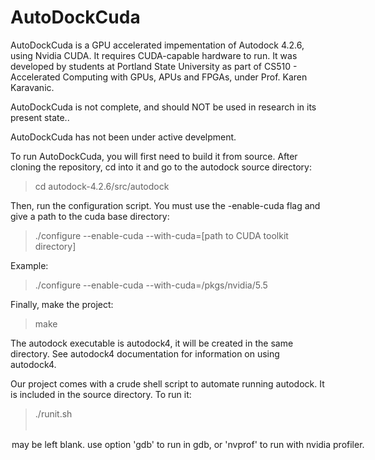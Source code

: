# AutoDockCuda

AutoDockCuda is a GPU accelerated impementation of Autodock 4.2.6, using Nvidia CUDA. It requires CUDA-capable hardware to run. It was developed by students at Portland State University as part of CS510 - Accelerated Computing with GPUs, APUs and FPGAs, under Prof. Karen Karavanic.

AutoDockCuda is not complete, and should NOT be used in research in its present state..

AutoDockCuda has not been under active develpment.

To run AutoDockCuda, you will first need to build it from source. After cloning the repository, cd into it and go to the autodock source directory:

> cd autodock-4.2.6/src/autodock

Then, run the configuration script. You must use the -enable-cuda flag and give a path to the cuda base directory:

> ./configure --enable-cuda --with-cuda=[path to CUDA toolkit directory]

Example:

> ./configure --enable-cuda --with-cuda=/pkgs/nvidia/5.5

Finally, make the project:

> make


The autodock executable is autodock4, it will be created in the same 
directory. See autodock4 documentation for information on using autodock4.

Our project comes with a crude shell script to automate running autodock. It is included in the source directory.
To run it:

> ./runit.sh <option>

<option> may be left blank. use option 'gdb' to run in gdb, or 'nvprof' to run with nvidia profiler.


